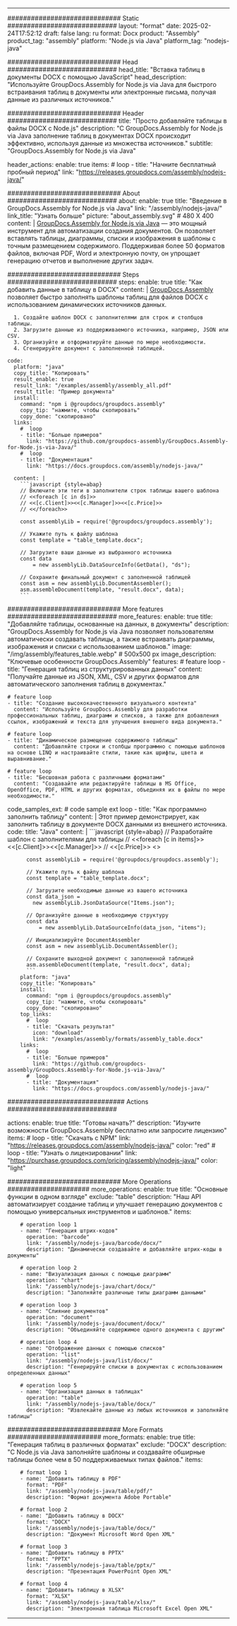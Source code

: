 



---
############################# Static ############################
layout: "format"
date:  2025-02-24T17:52:12
draft: false
lang: ru
format: Docx
product: "Assembly"
product_tag: "assembly"
platform: "Node.js via Java"
platform_tag: "nodejs-java"

############################# Head ############################
head_title: "Вставка таблиц в документы DOCX с помощью JavaScript"
head_description: "Используйте GroupDocs.Assembly for Node.js via Java для быстрого встраивания таблиц в документы или электронные письма, получая данные из различных источников."

############################# Header ############################
title: "Просто добавляйте таблицы в файлы DOCX с Node.js" 
description: "С GroupDocs.Assembly for Node.js via Java заполнение таблиц в документах DOCX происходит эффективно, используя данные из множества источников."
subtitle: "GroupDocs.Assembly for Node.js via Java" 

header_actions:
  enable: true
  items:
    #  loop
    - title: "Начните бесплатный пробный период"
      link: "https://releases.groupdocs.com/assembly/nodejs-java/"
      
############################# About ############################
about:
    enable: true
    title: "Введение в GroupDocs.Assembly for Node.js via Java"
    link: "/assembly/nodejs-java/"
    link_title: "Узнать больше"
    picture: "about_assembly.svg" # 480 X 400
    content: |
       [GroupDocs.Assembly for Node.js via Java](/assembly/nodejs-java/) — это мощный инструмент для автоматизации создания документов. Он позволяет вставлять таблицы, диаграммы, списки и изображения в шаблоны с точным размещением содержимого. Поддерживая более 50 форматов файлов, включая PDF, Word и электронную почту, он упрощает генерацию отчетов и выполнение других задач.

############################# Steps ############################
steps:
    enable: true
    title: "Как добавить данные в таблицу в DOCX"
    content: |
      [GroupDocs.Assembly](/assembly/nodejs-java/) позволяет быстро заполнять шаблоны таблиц для файлов DOCX с использованием динамических источников данных.
      
      1. Создайте шаблон DOCX с заполнителями для строк и столбцов таблицы.
      2. Загрузите данные из поддерживаемого источника, например, JSON или CSV.
      3. Организуйте и отформатируйте данные по мере необходимости.
      4. Сгенерируйте документ с заполненной таблицей.
   
    code:
      platform: "java"
      copy_title: "Копировать"
      result_enable: true
      result_link: "/examples/assembly/assembly_all.pdf"
      result_title: "Пример документа"
      install:
        command: "npm i @groupdocs/groupdocs.assembly"
        copy_tip: "нажмите, чтобы скопировать"
        copy_done: "скопировано"
      links:
        #  loop
        - title: "Больше примеров"
          link: "https://github.com/groupdocs-assembly/GroupDocs.Assembly-for-Node.js-via-Java/"
        #  loop
        - title: "Документация"
          link: "https://docs.groupdocs.com/assembly/nodejs-java/"
          
      content: |
        ```javascript {style=abap}
        // Включите эти теги в заполнители строк таблицы вашего шаблона
        // <<foreach [c in ds]>>
        // <<[c.Client]>><<[c.Manager]>><<[c.Price]>>
        // <</foreach>>
    
        const assemblyLib = require('@groupdocs/groupdocs.assembly');

        // Укажите путь к файлу шаблона
        const template = "table_template.docx";

        // Загрузите ваши данные из выбранного источника
        const data 
            = new assemblyLib.DataSourceInfo(GetData(), "ds");

        // Сохраните финальный документ с заполненной таблицей
        const asm = new assemblyLib.DocumentAssembler();
        asm.assembleDocument(template, "result.docx", data);
        ```           

############################# More features ############################
more_features:
  enable: true
  title: "Добавляйте таблицы, основанные на данных, в документы"
  description: "GroupDocs.Assembly for Node.js via Java позволяет пользователям автоматически создавать таблицы, а также встраивать диаграммы, изображения и списки с использованием шаблонов."
  image: "/img/assembly/features_table.webp" # 500x500 px
  image_description: "Ключевые особенности GroupDocs.Assembly"
  features:
    # feature loop
    - title: "Генерация таблиц из структурированных данных"
      content: "Получайте данные из JSON, XML, CSV и других форматов для автоматического заполнения таблиц в документах."

    # feature loop
    - title: "Создание высококачественного визуального контента"
      content: "Используйте GroupDocs.Assembly для разработки профессиональных таблиц, диаграмм и списков, а также для добавления ссылок, изображений и текста для улучшения внешнего вида документа."

    # feature loop
    - title: "Динамическое размещение содержимого таблицы"
      content: "Добавляйте строки и столбцы программно с помощью шаблонов на основе LINQ и настраивайте стили, такие как шрифты, цвета и выравнивание."

    # feature loop
    - title: "Бесшовная работа с различными форматами"
      content: "Создавайте или редактируйте таблицы в MS Office, OpenOffice, PDF, HTML и других форматах, объединяя их в файлы по мере необходимости."
      
  code_samples_ext:
    # code sample ext loop
    - title: "Как программно заполнить таблицу"
      content: |
        Этот пример демонстрирует, как заполнить таблицу в документе DOCX данными из внешнего источника.
      code:
        title: "Java"
        content: |
          ```javascript {style=abap}
          // Разработайте шаблон с заполнителями для таблицы
          // <<foreach [c in items]>> <<[c.Client]>><<[c.Manager]>>
          //  <<[c.Price]>> <</foreach>>
          
          const assemblyLib = require('@groupdocs/groupdocs.assembly');

          // Укажите путь к файлу шаблона
          const template = "table_template.docx";

          // Загрузите необходимые данные из вашего источника
          const data_json = 
            new assemblyLib.JsonDataSource("Items.json");

          // Организуйте данные в необходимую структуру
          const data 
              = new assemblyLib.DataSourceInfo(data_json, "items");

          // Инициализируйте DocumentAssembler
          const asm = new assemblyLib.DocumentAssembler();

          // Сохраните выходной документ с заполненной таблицей
          asm.assembleDocument(template, "result.docx", data);
          ```
        platform: "java"
        copy_title: "Копировать"
        install:
          command: "npm i @groupdocs/groupdocs.assembly"
          copy_tip: "нажмите, чтобы скопировать"
          copy_done: "скопировано"
        top_links:
          #  loop
          - title: "Скачать результат"
            icon: "download"
            link: "/examples/assembly/formats/assembly_table.docx"
        links:
          #  loop
          - title: "Больше примеров"
            link: "https://github.com/groupdocs-assembly/GroupDocs.Assembly-for-Node.js-via-Java/"
          #  loop
          - title: "Документация"
            link: "https://docs.groupdocs.com/assembly/nodejs-java/"
            

            


############################## Actions ############################

actions:
  enable: true
  title: "Готовы начать?"
  description: "Изучите возможности GroupDocs.Assembly бесплатно или запросите лицензию"
  items:
    #  loop
    - title: "Скачать с NPM"
      link: "https://releases.groupdocs.com/assembly/nodejs-java/"
      color: "red"
        #  loop
    - title: "Узнать о лицензировании"
      link: "https://purchase.groupdocs.com/pricing/assembly/nodejs-java/"
      color: "light"


############################# More Operations #####################
more_operations:
    enable: true
    title: "Основные функции в одном взгляде"
    exclude: "table"
    description: "Наш API автоматизирует создание таблиц и улучшает генерацию документов с помощью универсальных инструментов и шаблонов."
    items: 
          
        # operation loop 1
        - name: "Генерация штрих-кодов"
          operation: "barcode"
          link: "/assembly/nodejs-java/barcode/docx/"
          description: "Динамически создавайте и добавляйте штрих-коды в документы"

        # operation loop 2
        - name: "Визуализация данных с помощью диаграмм"
          operation: "chart"
          link: "/assembly/nodejs-java/chart/docx/"
          description: "Заполняйте различные типы диаграмм данными"

        # operation loop 3
        - name: "Слияние документов"
          operation: "document"
          link: "/assembly/nodejs-java/document/docx/"
          description: "Объединяйте содержимое одного документа с другим"

        # operation loop 4
        - name: "Отображение данных с помощью списков"
          operation: "list"
          link: "/assembly/nodejs-java/list/docx/"
          description: "Генерируйте списки в документах с использованием определенных данных"

        # operation loop 5
        - name: "Организация данных в таблицах"
          operation: "table"
          link: "/assembly/nodejs-java/table/docx/"
          description: "Извлекайте данные из любых источников и заполняйте таблицы"
         
          
############################# More Formats ########################
more_formats:
    enable: true
    title: "Генерация таблиц в различных форматах"
    exclude: "DOCX"
    description: "С Node.js via Java заполняйте шаблоны и создавайте обширные таблицы более чем в 50 поддерживаемых типах файлов."
    items: 
          
        # format loop 1
        - name: "Добавить таблицу в PDF"
          format: "PDF"
          link: "/assembly/nodejs-java/table/pdf/"
          description: "Формат документа Adobe Portable"
          
        # format loop 2
        - name: "Добавить таблицу в DOCX"
          format: "DOCX"
          link: "/assembly/nodejs-java/table/docx/"
          description: "Документ Microsoft Word Open XML"
          
        # format loop 3
        - name: "Добавить таблицу в PPTX"
          format: "PPTX"
          link: "/assembly/nodejs-java/table/pptx/"
          description: "Презентация PowerPoint Open XML"
          
        # format loop 4
        - name: "Добавить таблицу в XLSX"
          format: "XLSX"
          link: "/assembly/nodejs-java/table/xlsx/"
          description: "Электронная таблица Microsoft Excel Open XML"


          

---